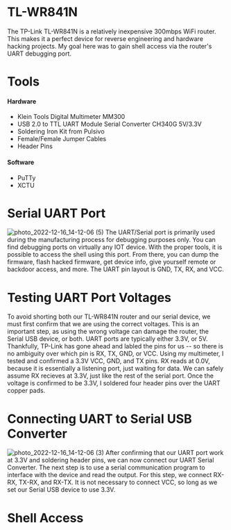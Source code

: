 # TL-WR841N
The TP-Link TL-WR841N is a relatively inexpensive 300mbps WiFi router. This makes it a perfect device for reverse engineering and hardware hacking projects. My goal here was to gain shell access via the router's UART debugging port.
# Tools
#### Hardware
- Klein Tools Digital Multimeter MM300
- USB 2.0 to TTL UART Module Serial Converter CH340G 5V/3.3V
- Soldering Iron Kit from Pulsivo
- Female/Female Jumper Cables
- Header Pins
#### Software
- PuTTy
- XCTU
# Serial UART Port
![photo_2022-12-16_14-12-06 (5)](https://user-images.githubusercontent.com/95890436/208197839-11598118-c562-45e7-9051-d94d1c914e86.jpg)
The UART/Serial port is primarily used during the manufacturing process for debugging purposes only. You can find debugging ports on virtually any IOT device. With the proper tools, it is possible to access the shell using this port. From there, you can dump the firmware, flash hacked firmware, get device info, give yourself remote or backdoor access, and more. The UART pin layout is GND, TX, RX, and VCC.
# Testing UART Port Voltages
To avoid shorting both our TL-WR841N router and our serial device, we must first confirm that we are using the correct voltages. This is an important step, as using the wrong voltage can damage the router, the Serial USB device, or both. UART ports are typically either 3.3V, or 5V. Thankfully, TP-Link has gone ahead and labled the pins for us -- so there is no ambiguity over which pin is RX, TX, GND, or VCC. Using my multimeter, I tested and confirmed a 3.3V VCC, GND, and TX pins. RX reads at 0.0V, because it is essentially a listening port, just waiting for data. We can safely assume RX recieves at 3.3V, just like the rest of the serial port. Once the voltage is confirmed to be 3.3V, I soldered four header pins over the UART copper pads.
# Connecting UART to Serial USB Converter
![photo_2022-12-16_14-12-06 (3)](https://user-images.githubusercontent.com/95890436/208198729-9004ca52-7f22-4dff-9c04-627a84ff9245.jpg)
After confirming that our UART port work at 3.3V and soldering header pins, we can now connect our UART Serial Converter. The next step is to use a serial communication program to interface with the device and read the output. For this step, we connect RX-RX, TX-RX, and RX-TX. It is not necessary to connect VCC, so long as we set our Serial USB device to use 3.3V.
# Shell Access
